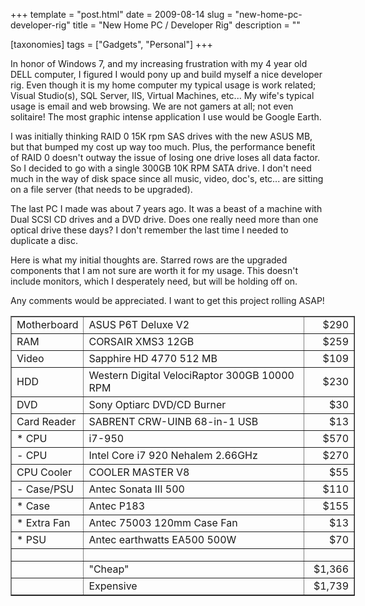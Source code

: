 +++
template = "post.html"
date = 2009-08-14
slug = "new-home-pc-developer-rig"
title = "New Home PC / Developer Rig"
description = ""

[taxonomies]
tags = ["Gadgets", "Personal"]
+++

In honor of Windows 7, and my increasing frustration with my 4 year old DELL computer, I figured I would pony up and build myself a nice developer rig. Even though it is my home computer my typical usage is work related; Visual Studio(s), SQL Server, IIS, Virtual Machines, etc... My wife's typical usage is email and web browsing. We are not gamers at all; not even solitaire! The most graphic intense application I use would be Google Earth.

<!-- more -->

I was initially thinking RAID 0 15K rpm SAS drives with the new ASUS MB, but that bumped my cost up way too much. Plus, the performance benefit of RAID 0 doesn't outway the issue of losing one drive loses all data factor. So I decided to go with a single 300GB 10K RPM SATA drive. I don't need much in the way of disk space since all music, video, doc's, etc... are sitting on a file server (that needs to be upgraded).

The last PC I made was about 7 years ago. It was a beast of a machine with Dual SCSI CD drives and a DVD drive. Does one really need more than one optical drive these days? I don't remember the last time I needed to duplicate a disc.

Here is what my initial thoughts are. Starred rows are the upgraded components that I am not sure are worth it for my usage. This doesn't include monitors, which I desperately need, but will be holding off on.

Any comments would be appreciated. I want to get this project rolling ASAP!


<table style="width: 551px;" border="1" cellspacing="0" cellpadding="2"><colgroup><col width="98"> <col width="389"> <col width="64"></colgroup>
<tbody>
<tr>
<td width="98" height="20">Motherboard</td>
<td width="389">ASUS P6T Deluxe V2</td>
<td align="right" width="64">$290</td>
</tr>
<tr>
<td height="20">RAM</td>
<td>CORSAIR XMS3 12GB</td>
<td align="right">$259</td>
</tr>
<tr>
<td height="20">Video</td>
<td>Sapphire HD 4770 512 MB</td>
<td align="right">$109</td>
</tr>
<tr>
<td height="20">HDD</td>
<td>Western Digital VelociRaptor 300GB 10000 RPM</td>
<td align="right">$230</td>
</tr>
<tr>
<td height="20">DVD</td>
<td>Sony Optiarc DVD/CD Burner</td>
<td align="right">$30</td>
</tr>
<tr>
<td height="20">Card Reader</td>
<td>SABRENT CRW-UINB 68-in-1 USB</td>
<td align="right">$13</td>
</tr>
<tr class="money">
<td height="20">* CPU</td>
<td>i7-950</td>
<td align="right">$570</td>
</tr>
<tr>
<td height="20">- CPU</td>
<td>Intel Core i7 920 Nehalem 2.66GHz</td>
<td align="right">$270</td>
</tr>
<tr>
<td height="20">CPU Cooler</td>
<td>COOLER MASTER V8</td>
<td align="right">$55</td>
</tr>
<tr>
<td height="20">- Case/PSU</td>
<td>Antec Sonata III 500 </td>
<td align="right">$110</td>
</tr>
<tr class="money">
<td height="20">* Case</td>
<td>Antec P183</td>
<td align="right">$155</td>
</tr>
<tr class="money">
<td height="20">* Extra Fan</td>
<td>Antec 75003 120mm Case Fan</td>
<td align="right">$13</td>
</tr>
<tr class="money">
<td height="20">* PSU</td>
<td>Antec earthwatts EA500 500W</td>
<td align="right">$70</td>
</tr>
<tr>
<td height="20"> </td>
<td> </td>
<td> </td>
</tr>
<tr>
<td height="20"> </td>
<td>"Cheap"</td>
<td align="right">$1,366</td>
</tr>
<tr>
<td height="20"> </td>
<td>Expensive</td>
<td align="right">$1,739</td>
</tr>
</tbody>
</table>